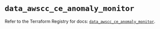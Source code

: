# `data_awscc_ce_anomaly_monitor`

Refer to the Terraform Registry for docs: [`data_awscc_ce_anomaly_monitor`](https://registry.terraform.io/providers/hashicorp/awscc/0.70.0/docs/data-sources/ce_anomaly_monitor).
